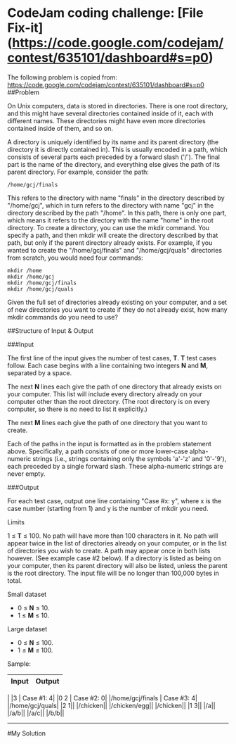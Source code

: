 # CodeJam coding challenge: [File Fix-it] (https://code.google.com/codejam/contest/635101/dashboard#s=p0)

The following problem is copied from: https://code.google.com/codejam/contest/635101/dashboard#s=p0
##Problem

On Unix computers, data is stored in directories. There is one root directory, and this might have several directories contained inside of it, each with different names. These directories might have even more directories contained inside of them, and so on.

A directory is uniquely identified by its name and its parent directory (the directory it is directly contained in). This is usually encoded in a path, which consists of several parts each preceded by a forward slash ('/'). The final part is the name of the directory, and everything else gives the path of its parent directory. For example, consider the path:

``` 
/home/gcj/finals
```

This refers to the directory with name "finals" in the directory described by "/home/gcj", which in turn refers to the directory with name "gcj" in the directory described by the path "/home". In this path, there is only one part, which means it refers to the directory with the name "home" in the root directory.
To create a directory, you can use the mkdir command. You specify a path, and then mkdir will create the directory described by that path, but only if the parent directory already exists. For example, if you wanted to create the "/home/gcj/finals" and "/home/gcj/quals" directories from scratch, you would need four commands:

```
mkdir /home
mkdir /home/gcj
mkdir /home/gcj/finals
mkdir /home/gcj/quals
```

Given the full set of directories already existing on your computer, and a set of new directories you want to create if they do not already exist, how many mkdir commands do you need to use?

##Structure of Input & Output

###Input

The first line of the input gives the number of test cases, **T**. **T** test cases follow. Each case begins with a line containing two integers **N** and **M**, separated by a space.

The next **N** lines each give the path of one directory that already exists on your computer. This list will include every directory already on your computer other than the root directory. (The root directory is on every computer, so there is no need to list it explicitly.)

The next **M** lines each give the path of one directory that you want to create.

Each of the paths in the input is formatted as in the problem statement above. Specifically, a path consists of one or more lower-case alpha-numeric strings (i.e., strings containing only the symbols 'a'-'z' and '0'-'9'), each preceded by a single forward slash. These alpha-numeric strings are never empty.

###Output

For each test case, output one line containing "Case #x: y", where x is the case number (starting from 1) and y is the number of mkdir you need.

Limits

1 ≤ **T** ≤ 100.
No path will have more than 100 characters in it.
No path will appear twice in the list of directories already on your computer, or in the list of directories you wish to create. A path may appear once in both lists however. (See example case #2 below).
If a directory is listed as being on your computer, then its parent directory will also be listed, unless the parent is the root directory.
The input file will be no longer than 100,000 bytes in total.

Small dataset

- 0 ≤ **N** ≤ 10.
- 1 ≤ **M** ≤ 10.

Large dataset

- 0 ≤ **N** ≤ 100.
- 1 ≤ **M** ≤ 100.

Sample:

|Input | Output|
|:----|:------|
|
|3 | Case #1: 4|
|0 2 | Case #2: 0|
|/home/gcj/finals | Case #3: 4|
|/home/gcj/quals|
|2 1||
|/chicken||
|/chicken/egg||
|/chicken||
|1 3||
|/a||
|/a/b||
|/a/c||
|/b/b||

______________________________________________________________________________________________________________________________________
#My Solution
